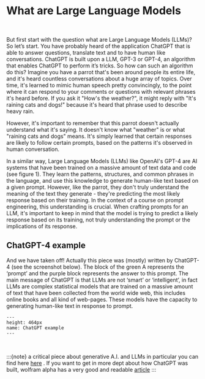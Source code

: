 # What are Large Language Models

</br>

But first start with the question what are Large Language Models (LLMs)? So let’s start. You have probably heard of the application ChatGPT that is able to answer questions, translate text and to have human like conversations. ChatGPT is built upon a LLM, GPT-3 or GPT-4, an algorithm that enables ChatGPT to perform it’s tricks. So how can such an algorithm do this? Imagine you have a parrot that's been around people its entire life, and it's heard countless conversations about a huge array of topics. Over time, it's learned to mimic human speech pretty convincingly, to the point where it can respond to your comments or questions with relevant phrases it's heard before. If you ask it "How's the weather?", it might reply with "It's raining cats and dogs!" because it's heard that phrase used to describe heavy rain.

However, it's important to remember that this parrot doesn't actually understand what it's saying. It doesn't know what "weather" is or what "raining cats and dogs" means. It's simply learned that certain responses are likely to follow certain prompts, based on the patterns it's observed in human conversation.

In a similar way, Large Language Models (LLMs) like OpenAI's GPT-4 are AI systems that have been trained on a massive amount of text data and code (see figure 1). They learn the patterns, structures, and common phrases in the language, and use this knowledge to generate human-like text based on a given prompt. However, like the parrot, they don't truly understand the meaning of the text they generate - they're predicting the most likely response based on their training.
In the context of a course on prompt engineering, this understanding is crucial. When crafting prompts for an LLM, it's important to keep in mind that the model is trying to predict a likely response based on its training, not truly understanding the prompt or the implications of its response.

## ChatGPT-4 example

And we have taken off! Actually this piece was (mostly) written by ChatGPT-4 (see the screenshot below). The block of the green A represents the ‘prompt’ and the purple block represents the answer to this prompt. The main message of ChatGPT is that LLMs are not ‘smart’ or ‘intelligent’, in fact LLMs are complex statistical models that are trained on a massive amount of text that have been collected from the world wide web, this includes online books and all kind of web-pages. These models have the capacity to generating human-like text in response to prompt. 


```{figure} ./_static/img/llm_fig2.png
---
height: 464px
name: ChatGPT example
---
```

 </br>

:::{note}
a critical piece about generative A.I. and LLMs in particular you can find here [here](https://pubmed.ncbi.nlm.nih.gov/32540846) . If you want to get in more dept about how ChatGPT was built, wolfram alpha has a very good and readable [article](https://writings.stephenwolfram.com/2023/02/what-is-chatgpt-doing-and-why-does-it-work/)
:::

